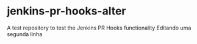 # jenkins-pr-hooks-alter
A test repository to test the Jenkins PR Hooks functionality
Editando uma segunda linha
